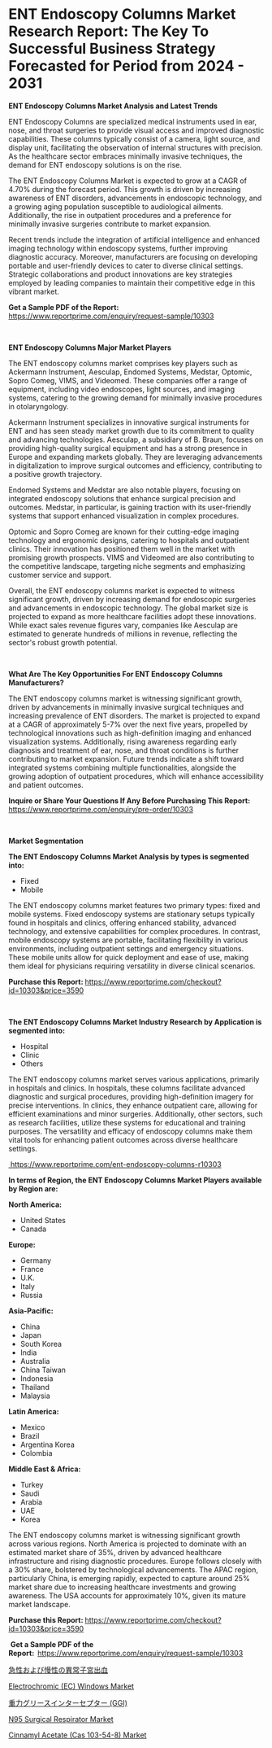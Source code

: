 <p><h1>ENT Endoscopy Columns Market Research Report: The Key To Successful Business Strategy Forecasted for Period from 2024 - 2031</h1></p><p><strong>ENT Endoscopy Columns Market Analysis and Latest Trends</strong></p>
<p><p>ENT Endoscopy Columns are specialized medical instruments used in ear, nose, and throat surgeries to provide visual access and improved diagnostic capabilities. These columns typically consist of a camera, light source, and display unit, facilitating the observation of internal structures with precision. As the healthcare sector embraces minimally invasive techniques, the demand for ENT endoscopy solutions is on the rise.</p><p>The ENT Endoscopy Columns Market is expected to grow at a CAGR of 4.70% during the forecast period. This growth is driven by increasing awareness of ENT disorders, advancements in endoscopic technology, and a growing aging population susceptible to audiological ailments. Additionally, the rise in outpatient procedures and a preference for minimally invasive surgeries contribute to market expansion. </p><p>Recent trends include the integration of artificial intelligence and enhanced imaging technology within endoscopy systems, further improving diagnostic accuracy. Moreover, manufacturers are focusing on developing portable and user-friendly devices to cater to diverse clinical settings. Strategic collaborations and product innovations are key strategies employed by leading companies to maintain their competitive edge in this vibrant market.</p></p>
<p><strong>Get a Sample PDF of the Report:&nbsp;</strong> <a href="https://www.reportprime.com/enquiry/request-sample/10303">https://www.reportprime.com/enquiry/request-sample/10303</a></p>
<p>&nbsp;</p>
<p><strong>ENT Endoscopy Columns Major Market Players</strong></p>
<p><p>The ENT endoscopy columns market comprises key players such as Ackermann Instrument, Aesculap, Endomed Systems, Medstar, Optomic, Sopro Comeg, VIMS, and Videomed. These companies offer a range of equipment, including video endoscopes, light sources, and imaging systems, catering to the growing demand for minimally invasive procedures in otolaryngology.</p><p>Ackermann Instrument specializes in innovative surgical instruments for ENT and has seen steady market growth due to its commitment to quality and advancing technologies. Aesculap, a subsidiary of B. Braun, focuses on providing high-quality surgical equipment and has a strong presence in Europe and expanding markets globally. They are leveraging advancements in digitalization to improve surgical outcomes and efficiency, contributing to a positive growth trajectory.</p><p>Endomed Systems and Medstar are also notable players, focusing on integrated endoscopy solutions that enhance surgical precision and outcomes. Medstar, in particular, is gaining traction with its user-friendly systems that support enhanced visualization in complex procedures.</p><p>Optomic and Sopro Comeg are known for their cutting-edge imaging technology and ergonomic designs, catering to hospitals and outpatient clinics. Their innovation has positioned them well in the market with promising growth prospects. VIMS and Videomed are also contributing to the competitive landscape, targeting niche segments and emphasizing customer service and support.</p><p>Overall, the ENT endoscopy columns market is expected to witness significant growth, driven by increasing demand for endoscopic surgeries and advancements in endoscopic technology. The global market size is projected to expand as more healthcare facilities adopt these innovations. While exact sales revenue figures vary, companies like Aesculap are estimated to generate hundreds of millions in revenue, reflecting the sector's robust growth potential.</p></p>
<p>&nbsp;</p>
<p><strong>What Are The Key Opportunities For ENT Endoscopy Columns Manufacturers?</strong></p>
<p><p>The ENT endoscopy columns market is witnessing significant growth, driven by advancements in minimally invasive surgical techniques and increasing prevalence of ENT disorders. The market is projected to expand at a CAGR of approximately 5-7% over the next five years, propelled by technological innovations such as high-definition imaging and enhanced visualization systems. Additionally, rising awareness regarding early diagnosis and treatment of ear, nose, and throat conditions is further contributing to market expansion. Future trends indicate a shift toward integrated systems combining multiple functionalities, alongside the growing adoption of outpatient procedures, which will enhance accessibility and patient outcomes.</p></p>
<p><strong>Inquire or Share Your Questions If Any Before Purchasing This Report:</strong> <a href="https://www.reportprime.com/enquiry/pre-order/10303">https://www.reportprime.com/enquiry/pre-order/10303</a></p>
<p>&nbsp;</p>
<p><strong>Market Segmentation</strong></p>
<p><strong>The ENT Endoscopy Columns Market Analysis by types is segmented into:</strong></p>
<p><ul><li>Fixed</li><li>Mobile</li></ul></p>
<p><p>The ENT endoscopy columns market features two primary types: fixed and mobile systems. Fixed endoscopy systems are stationary setups typically found in hospitals and clinics, offering enhanced stability, advanced technology, and extensive capabilities for complex procedures. In contrast, mobile endoscopy systems are portable, facilitating flexibility in various environments, including outpatient settings and emergency situations. These mobile units allow for quick deployment and ease of use, making them ideal for physicians requiring versatility in diverse clinical scenarios.</p></p>
<p><strong>Purchase this Report:&nbsp;</strong><a href="https://www.reportprime.com/checkout?id=10303&price=3590">https://www.reportprime.com/checkout?id=10303&price=3590</a></p>
<p>&nbsp;</p>
<p><strong>The ENT Endoscopy Columns Market Industry Research by Application is segmented into:</strong></p>
<p><ul><li>Hospital</li><li>Clinic</li><li>Others</li></ul></p>
<p><p>The ENT endoscopy columns market serves various applications, primarily in hospitals and clinics. In hospitals, these columns facilitate advanced diagnostic and surgical procedures, providing high-definition imagery for precise interventions. In clinics, they enhance outpatient care, allowing for efficient examinations and minor surgeries. Additionally, other sectors, such as research facilities, utilize these systems for educational and training purposes. The versatility and efficacy of endoscopy columns make them vital tools for enhancing patient outcomes across diverse healthcare settings.</p></p>
<p><a href="https://www.reportprime.com/ent-endoscopy-columns-r10303">&nbsp;https://www.reportprime.com/ent-endoscopy-columns-r10303</a></p>
<p><strong>In terms of Region, the ENT Endoscopy Columns Market Players available by Region are:</strong></p>
<p>
    <p> <strong> North America: </strong>
        <ul>
            <li>United States</li>
            <li>Canada</li>
        </ul>
        </p> 
    <p> <strong> Europe: </strong>
        <ul>
            <li>Germany</li>
            <li>France</li>
            <li>U.K.</li>
            <li>Italy</li>
            <li>Russia</li>
        </ul>
        </p> 
    <p> <strong> Asia-Pacific: </strong>
        <ul>
            <li>China</li>
            <li>Japan</li>
            <li>South Korea</li>
            <li>India</li>
            <li>Australia</li>
            <li>China Taiwan</li>
            <li>Indonesia</li>
            <li>Thailand</li>
            <li>Malaysia</li>
        </ul>
        </p> 
    <p> <strong> Latin America: </strong>
        <ul>
            <li>Mexico</li>
            <li>Brazil</li>
            <li>Argentina Korea</li>
            <li>Colombia</li>
        </ul>
        </p> 
    <p> <strong> Middle East & Africa: </strong>
        <ul>
            <li>Turkey</li>
            <li>Saudi</li>
            <li>Arabia</li>
            <li>UAE</li>
            <li>Korea</li>
        </ul>
    </p>
    </p>
<p><p>The ENT endoscopy columns market is witnessing significant growth across various regions. North America is projected to dominate with an estimated market share of 35%, driven by advanced healthcare infrastructure and rising diagnostic procedures. Europe follows closely with a 30% share, bolstered by technological advancements. The APAC region, particularly China, is emerging rapidly, expected to capture around 25% market share due to increasing healthcare investments and growing awareness. The USA accounts for approximately 10%, given its mature market landscape.</p></p>
<p><strong>Purchase this Report: </strong><a href="https://www.reportprime.com/checkout?id=10303&price=3590">https://www.reportprime.com/checkout?id=10303&price=3590</a></p>
<p>&nbsp;<strong>Get a Sample PDF of the Report:&nbsp;&nbsp;</strong><a href="https://www.reportprime.com/enquiry/request-sample/10303">https://www.reportprime.com/enquiry/request-sample/10303</a></p>
<p><strong></strong></p>
<p><p><a href="https://medium.com/@verniebarton2023/acute-and-chronic-abnormal-uterine-bleeding-9f308b1cbd76?postPublishedType=initial">急性および慢性の異常子宮出血</a></p><p><a href="https://medium.com/@caseyshhand587/the-global-electrochromic-ec-windows-market-is-projected-to-experience-an-annual-growth-rate-of-08d5121b9bf3">Electrochromic (EC) Windows Market</a></p><p><a href="https://medium.com/@dressleredward/gravity-grease-interceptor-ggi-market-%E3%81%AE%E3%82%B0%E3%83%AD%E3%83%BC%E3%83%90%E3%83%AB%E5%B8%82%E5%A0%B4%E6%A6%82%E8%A6%81%E3%81%AF-%E4%B8%96%E7%95%8C%E3%81%8A%E3%82%88%E3%81%B3%E4%B8%BB%E8%A6%81%E5%B8%82%E5%A0%B4%E3%81%AB%E3%81%8A%E3%81%91%E3%82%8B%E6%A5%AD%E7%95%8C%E3%81%AB%E5%BD%B1%E9%9F%BF%E3%82%92%E4%B8%8E%E3%81%88%E3%82%8B%E4%B8%BB%E8%A6%81%E3%81%AA%E3%83%88%E3%83%AC%E3%83%B3%E3%83%89%E3%81%AB%E3%81%A4%E3%81%84%E3%81%A6-%E7%8B%AC%E8%87%AA%E3%81%AE%E8%A6%96%E7%82%B9%E3%82%92%E6%8F%90%E4%BE%9B%E3%81%97%E3%81%BE%E3%81%99-57e516569b94?postPublishedType=initial">重力グリースインターセプター (GGI)</a></p><p><a href="https://github.com/kathiestrine5ty/Market-Research-Report-List-1/blob/main/n95-surgical-respirator-market.md">N95 Surgical Respirator Market</a></p><p><a href="https://issuu.com/reportprime-2/docs/cinnamyl-acetate-cas-103-54-8-marke_ca516c642f4a3f">Cinnamyl Acetate (Cas 103-54-8) Market</a></p></p>